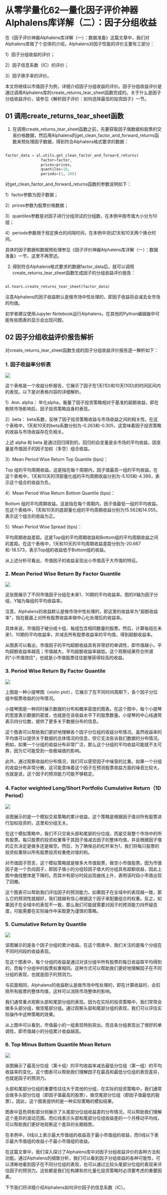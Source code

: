 # 从零学量化62—量化因子评价神器Alphalens库详解（二）：因子分组收益 
在《因子评价神器Alphalens库详解（一）：数据准备》这篇文章中，我们对Alphalens库做了个总体的介绍，Alphalens对因子性能的评价主要有三部分：

1）因子分组收益的评价；

2）因子信息系数（IC）的评价；

3）因子换手率的评价。

本文将继续以市值因子为例，详细介绍因子分组收益的评价。因子分组收益评价是通过调用Alphalens库的create_returns_tear_sheet函数完成的。关于什么是因子分组收益评价，请参见《解析因子评价：如何选择最佳的投资因子》一节。

## 01 调用create_returns_tear_sheet函数

1. 在调用create_returns_tear_sheet函数之前，先要获取因子值数据和股票的交易价格数据，然后用Alphalens的get_clean_factor_and_forward_returns函数来预处理因子数据，得到符合Alphalens格式要求的数据：
```python 

factor_data = al.utils.get_clean_factor_and_forward_returns(
                factor=factor,
                prices=prices,
                quantiles=10,
                periods=(1, 10))

```
对get_clean_factor_and_forward_returns函数的参数说明如下：

1）factor参数为因子数据；

2）prices参数为股票价格数据；

3）quantiles参数是对因子进行分组测试的分组数，在本例中按市值大小分为10组；

4）periods参数用于规定换仓的间隔时间，在本例中测试1天和10天两个换仓时间。

具体的因子数据和数据预处理参见《因子评价神器Alphalens库详解（一）：数据准备》一节，这里不再赘述。

2. 得到符合Alphalens格式要求的数据factor_data后，就可以调用create_returns_tear_sheet函数生成因子的分组收益评价报告：

```python 

al.tears.create_returns_tear_sheet(factor_data)

```

注意Alphalens的因子收益默认是做市场中性处理的，即因子收益将会减去全市场的均值。

初学者建议使用Jupyter Notebook运行Alphalens，在其他的Python编辑器中可能有些图表的显示会出现问题。

## 02 因子分组收益评价报告解析
对create_returns_tear_sheet函数生成的因子分组收益评价报告逐一解析如下：
### 1. 因子收益率分析表

![](images/2024-02-05-19-37-21.png)

这个表格是一个收益分析报告，它展示了因子在1天(1D)和10天(10D)的时间区间内的表现。以下是对表格内容的详细解析。

1）Ann. alpha：
年化alpha，衡量了因子投资策略相对于基准的超额收益，即在剔除市场影响后，因子投资策略自身的表现。

2）beta：
beta系数，反映了因子投资策略收益与市场收益之间的相关性。在这个表格中，1天和10天的beta系数分别为-0.263和-0.305，这意味着因子投资策略的收益与市场收益存在负相关。

上述 alpha 和 beta 是通过回归得到的，回归的自变量是全市场的平均收益，因变量是市值因子的因子加权（多空）组合收益。

3）Mean Period Wise Return Top Quantile (bps)：

Top 组的平均周期收益。这是指在每个周期内，因子值最高一组的平均收益。在这个表格中，1天和10天的顶部量化组的平均周期收益分别为-5.105和-4.389，表示这个组合的收益为负。

4）Mean Period Wise Return Bottom Quantile (bps)：

Bottom 组的平均周期收益。这是指在每个周期内，因子值最低一组的平均收益。在这个表格中，1天和10天的底部量化组的平均周期收益分别为15.562和14.055，表示这个组合的收益为正。

5）Mean Period Wise Spread (bps)：

平均周期收益差距。这是Top组的平均周期收益和Bottom组的平均周期收益之间的差距。在这个表格中，1天和10天的平均周期收益差距分别为-20.667和-18.573，表示Top组的收益低于Bottom组的收益。

从上述分析可看出，市值因子的收益呈现出小市值高于大市值的特征。

### 2. Mean Period Wise Return By Factor Quantile

![](images/2024-02-05-19-43-03.png)

这张图展示了不同市值因子分组在未来1、10期的平均收益率。图的X轴为因子分组，Y轴为每组的平均收益率。

注意，Alphalens的收益默认是做市场中性处理的，即这里的收益率为"超额收益率"，指在截面上对所有股票收益率做中心化处理后的收益率。

具体来说，市值因子被分成十组，每组包含相同数量的股票。然后，计算每组在未来1、10期的平均收益率，并减去所有股票收益率的平均值，得到超额收益率。

从图表可以看出，市值因子的平均超额收益具有非常好的单调性，即市值越小，平均超额收益率越高；市值越大，平均超额收益率越低。这个观察结果符合所谓的"小市值效应"，也就是小市值股票往往能够获得较高的收益。
### 3. Period Wise Return By Factor Quantile

![](images/2024-02-05-19-44-03.png)

上图是一种小提琴图（violin plot），它展示了在不同时间周期下，各个因子分位组中股票收益的分布情况。

小提琴图是一种同时展示数据的分布和概率密度的图表。在这个图中，每个小提琴的宽度表示数据的密度，也就是在该收益水平下的股票数量。小提琴的中心线通常表示四分位数，提供了更多关于数据分布的信息。

这个图表可以帮助我们更好地理解各个因子分位组的收益分布情况。虽然收益率的平均值可以提供关于数据的总体情况的信息，但它无法告诉我们数据的分布情况。例如，如果一个分组的收益分布非常广泛，那么这个分组的平均收益可能就不太可靠，因为它可能受到一些极端值的影响。

此外，通过观察收益的分布情况，我们可以感受因子中噪音的比重。如果一个分组的收益分布非常分散，这可能意味着这个因子在预测股票收益方面的噪音比较大，也就是说，这个因子的预测能力可能不够稳定。
### 4. Factor weighted Long/Short Portfolio Cumulative Return（1D Period）

![](images/2024-02-05-19-44-48.png)

该图展示的是一个模拟交易策略的累计收益，这个策略是根据因子值对所有股票进行加权投资的，这里和分组无关。

在这个模拟策略中，我们不只交易头部和尾部的分位组，而是交易整个市场中的所有股票。每只股票的投资权重等于其因子值减去因子的整体均值，并且根据因子值的正负决定是做多还是做空。然后，为了确保总的杠杆率为1，我们将每只股票的投资权重除以所有股票投资权重绝对值的和。

对市值因子而言，这个模拟策略就是做多大市值股票，做空小市值股票。因为市值因子是一个负向因子，即因子值小的分组较因子值大的分组具有超额收益，因此上图中曲线整体是下降的。而其中有部分时段出现曲线上升，表明该时段小市值出现了回撤。

这个图表可以帮助我们评估因子的预测能力。如果因子在全域中的表现越一致，那么它的预测性就越好，我们就越有信心根据这个因子来配置组合的权重。反之，如果因子在全域中的表现不一致，那么我们可能就需要对因子的预测能力持怀疑态度，可能需要在实际操作中采取更为谨慎的策略。
### 5. Cumulative Return by Quantile

![](images/2024-02-05-19-45-35.png)

该图展示的是各个因子分组的累计收益。在这个图表中，我们关注的是每个分组在不同时间段的收益表现。

在这个图表中，每个分组的收益是通过对该分组中所有股票的每日收益取平均得到的，而每个分组中的股票权重相同。这种方式可以帮助我们更好地理解因子在不同分组的表现，也就是因子的预测力。

与前面相同，Alphalens的收益默认是做市场中性处理的，即在计算收益时，会扣除所有股票的整体均值，这样可以消除市场整体的影响。

我们通常重点观察头部和尾部分组的表现。因为在实际的投资策略中，我们常常会做多头部分组，做空尾部分组。通过观察头部和尾部分组的表现，我们可以评估实际操作中这种策略的效果。

从上图中可以看到，市值最小的一组表现特别突出，而且各分组表现出了很好的单调性，即市值越小的分组累计收益越高。
### 6. Top Minus Bottom Quantile Mean Return

![](images/2024-02-05-19-46-26.png)

该图展示了最高分位组（第十组）的平均收益率减去最低分位组（第一组）的平均收益率的变化。这个图表可以帮助我们理解因子在最高和最低分位组的表现差异，也就是因子的预测力。

头部和尾部分位组的重要性往往大于其他的分组，在实际的投资策略中，我们通常会做多头部分位组（即因子值最高的股票），做空尾部分位组（即因子值最低的股票）。因此，这个图表提供的是一种实际策略的模拟结果。

图表中蓝色阴影部分则展示了头尾部分位组收益差的分布情况，可以帮助我们理解这个差异的波动范围。而红线表示头部和尾部分位组收益差的一个月移动平均线，可以帮助我们更好地观察这个差异的长期趋势。

在本例中，0线以上表示最大市值组的收益高于最小市值组的收益，而0线以下表示最大市值组的收益小于最小市值组的收益。

在这篇文章中，我们深入探讨了Alphalens库中对因子分组收益评价的各种方法和功能。通过Alphalens的细致分析，我们可以看到因子分组收益的各种可能性，可以清晰地看到因子在不同分位组的表现，也可以通过比较头尾部分位组的表现来评估因子的预测力。这些都是我们在构建和优化量化投资策略时必须要考虑的重要因素。

下节我们将详细介绍Alphalens如何评价因子的信息系数（IC）。